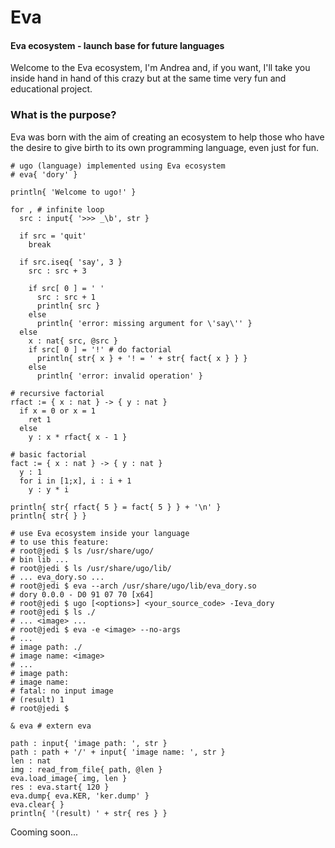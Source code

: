 # Eva
#### Eva ecosystem - launch base for future languages
Welcome to the Eva ecosystem, I'm Andrea and, if you want, I'll take you inside hand in hand of this crazy but at the same time very fun and educational project.

### What is the purpose?
Eva was born with the aim of creating an ecosystem to help those who have the desire to give birth to its own programming language, even just for fun.

```
# ugo (language) implemented using Eva ecosystem
# eva{ 'dory' }

println{ 'Welcome to ugo!' }

for , # infinite loop
  src : input{ '>>> _\b', str }
  
  if src = 'quit'
    break
  
  if src.iseq{ 'say', 3 }
    src : src + 3
    
    if src[ 0 ] = ' '
      src : src + 1
      println{ src }
    else
      println{ 'error: missing argument for \'say\'' }
  else
    x : nat{ src, @src }
    if src[ 0 ] = '!' # do factorial
      println{ str{ x } + '! = ' + str{ fact{ x } } }
    else
      println{ 'error: invalid operation' }

# recursive factorial
rfact := { x : nat } -> { y : nat }
  if x = 0 or x = 1
    ret 1
  else
    y : x * rfact{ x - 1 }

# basic factorial
fact := { x : nat } -> { y : nat }
  y : 1
  for i in [1;x], i : i + 1
    y : y * i

println{ str{ rfact{ 5 } = fact{ 5 } } + '\n' }
println{ str{ } }

# use Eva ecosystem inside your language
# to use this feature:
# root@jedi $ ls /usr/share/ugo/
# bin lib ...
# root@jedi $ ls /usr/share/ugo/lib/
# ... eva_dory.so ...
# root@jedi $ eva --arch /usr/share/ugo/lib/eva_dory.so
# dory 0.0.0 - D0 91 07 70 [x64]
# root@jedi $ ugo [<options>] <your_source_code> -Ieva_dory
# root@jedi $ ls ./
# ... <image> ...
# root@jedi $ eva -e <image> --no-args
# ...
# image path: ./
# image name: <image>
# ...
# image path:
# image name:
# fatal: no input image
# (result) 1
# root@jedi $

& eva # extern eva

path : input{ 'image path: ', str }
path : path + '/' + input{ 'image name: ', str }
len : nat
img : read_from_file{ path, @len }
eva.load_image{ img, len }
res : eva.start{ 120 }
eva.dump{ eva.KER, 'ker.dump' }
eva.clear{ }
println{ '(result) ' + str{ res } }

```

Cooming soon...
